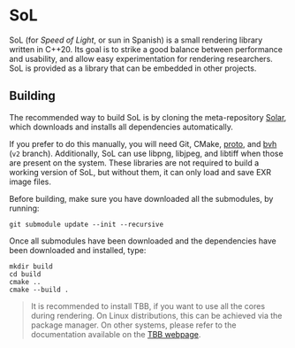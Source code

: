 # SoL

SoL (for _Speed of Light_, or sun in Spanish) is a small rendering library written in C++20.
Its goal is to strike a good balance between performance and usability,
and allow easy experimentation for rendering researchers.
SoL is provided as a library that can be embedded in other projects.

## Building

The recommended way to build SoL is by cloning the meta-repository [Solar](https://github.com/madmann91/solar),
which downloads and installs all dependencies automatically.

If you prefer to do this manually, you will need Git, CMake, [proto](https://github.com/madmann91/proto),
and [bvh](https://github.com/madmann91/bvh) (`v2` branch).
Additionally, SoL can use libpng, libjpeg, and libtiff when those are present on the system.
These libraries are not required to build a working version of SoL, but without them, it can only load and save EXR image files.

Before building, make sure you have downloaded all the submodules, by running:

    git submodule update --init --recursive

Once all submodules have been downloaded and the dependencies have been downloaded and installed, type:

    mkdir build
    cd build
    cmake ..
    cmake --build .

> It is recommended to install TBB, if you want to use all the cores during rendering.
> On Linux distributions, this can be achieved via the package manager.
> On other systems, please refer to the documentation available on the [TBB webpage](https://github.com/oneapi-src/oneTBB).
